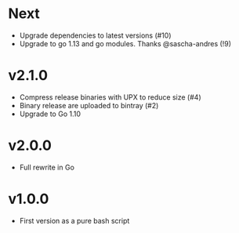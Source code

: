 # Next

- Upgrade dependencies to latest versions (#10)
- Upgrade to go 1.13 and go modules. Thanks @sascha-andres (!9)

# v2.1.0

- Compress release binaries with UPX to reduce size (#4)
- Binary release are uploaded to bintray (#2)
- Upgrade to Go 1.10

# v2.0.0

- Full rewrite in Go

# v1.0.0

- First version as a pure bash script